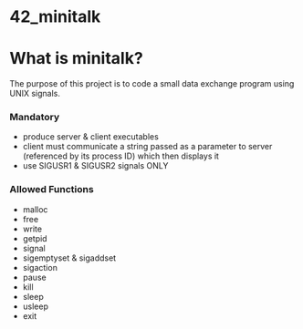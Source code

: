 # 42_minitalk

# What is minitalk?

The purpose of this project is to code a small data exchange program using UNIX signals.

### Mandatory
- produce server & client executables
- client must communicate a string passed as a parameter to server (referenced by its process ID) which then displays it
- use SIGUSR1 & SIGUSR2 signals ONLY

### Allowed Functions
- malloc
- free
- write
- getpid
- signal
- sigemptyset & sigaddset
- sigaction
- pause
- kill
- sleep
- usleep
- exit

